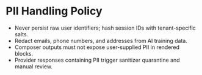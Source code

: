 # PII Handling Policy

- Never persist raw user identifiers; hash session IDs with tenant-specific salts.
- Redact emails, phone numbers, and addresses from AI training data.
- Composer outputs must not expose user-supplied PII in rendered blocks.
- Provider responses containing PII trigger sanitizer quarantine and manual review.
